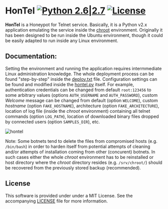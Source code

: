 # HonTel [![Python 2.6|2.7](https://img.shields.io/badge/python-2.6|2.7-blue.svg)](https://www.python.org/) [![License](https://img.shields.io/badge/license-MIT-blue.svg)](https://github.com/stamparm/hontel#license-mit)

**HonTel** is a Honeypot for Telnet service. Basically, it is a Python v2.x application emulating the service inside the [chroot](https://help.ubuntu.com/community/BasicChroot) environment. Originally it has been designed to be run inside the Ubuntu environment, though it could be easily adapted to run inside any Linux environment.

## Documentation:

Setting the environment and running the application requires intermmediate Linux administration knowledge. The whole deployment process can be found "step-by-step" inside the [deploy.txt](https://github.com/stamparm/hontel/blob/master/deploy.txt) file. Configuration settings can be found and modified inside the [hontel.py](https://github.com/stamparm/hontel/blob/master/hontel.py) itself. For example, authentication credentials can be changed from default `root:123456` to some arbitrary values (options `AUTH_USERNAME` and `AUTH_PASSWORD`), custom *Welcome* message can be changed from default <blank> (option `WELCOME`), custom *hostname* (option `FAKE_HOSTNAME`), architecture (option `FAKE_ARCHITECTURE`), location of log file (inside the *chroot* environment) containing all telnet commands (option `LOG_PATH`), location of downloaded binary files dropped by connected users (option `SAMPLES_DIR`), etc.

![hontel](http://i.imgur.com/zLCMLML.png)

Note: Some botnets tend to delete the files from compromised hosts (e.g. `/bin/bash`) in order to harden itself from potential attempts of cleaning and/or attempts of installation coming from other (concurent) botnets. In such cases either the whole *chroot* environment has to be reinstalled or host directory where the *chroot* directory resides (e.g. `/srv/chroot/`) should be recovered from the previously stored backup (recommended).

## License

This software is provided under under a MIT License. See the accompanying [LICENSE](https://github.com/stamparm/hontel/blob/master/LICENSE) file for more information.

